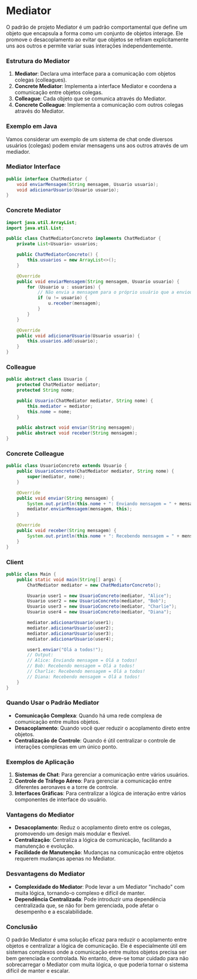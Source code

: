 # Mediator

O padrão de projeto Mediator é um padrão comportamental que define um objeto que encapsula a forma como um conjunto de objetos interage. Ele promove o desacoplamento ao evitar que objetos se refiram explicitamente uns aos outros e permite variar suas interações independentemente.

### Estrutura do Mediator

1. **Mediator**: Declara uma interface para a comunicação com objetos colegas (colleagues).
2. **Concrete Mediator**: Implementa a interface Mediator e coordena a comunicação entre objetos colegas.
3. **Colleague**: Cada objeto que se comunica através do Mediator.
4. **Concrete Colleague**: Implementa a comunicação com outros colegas através do Mediator.

### Exemplo em Java

Vamos considerar um exemplo de um sistema de chat onde diversos usuários (colegas) podem enviar mensagens uns aos outros através de um mediador.

### Mediator Interface

```java
public interface ChatMediator {
    void enviarMensagem(String mensagem, Usuario usuario);
    void adicionarUsuario(Usuario usuario);
}

```

### Concrete Mediator

```java
import java.util.ArrayList;
import java.util.List;

public class ChatMediatorConcreto implements ChatMediator {
    private List<Usuario> usuarios;

    public ChatMediatorConcreto() {
        this.usuarios = new ArrayList<>();
    }

    @Override
    public void enviarMensagem(String mensagem, Usuario usuario) {
        for (Usuario u : usuarios) {
            // Não envia a mensagem para o próprio usuário que a enviou
            if (u != usuario) {
                u.receber(mensagem);
            }
        }
    }

    @Override
    public void adicionarUsuario(Usuario usuario) {
        this.usuarios.add(usuario);
    }
}

```

### Colleague

```java
public abstract class Usuario {
    protected ChatMediator mediator;
    protected String nome;

    public Usuario(ChatMediator mediator, String nome) {
        this.mediator = mediator;
        this.nome = nome;
    }

    public abstract void enviar(String mensagem);
    public abstract void receber(String mensagem);
}

```

### Concrete Colleague

```java
public class UsuarioConcreto extends Usuario {
    public UsuarioConcreto(ChatMediator mediator, String nome) {
        super(mediator, nome);
    }

    @Override
    public void enviar(String mensagem) {
        System.out.println(this.nome + ": Enviando mensagem = " + mensagem);
        mediator.enviarMensagem(mensagem, this);
    }

    @Override
    public void receber(String mensagem) {
        System.out.println(this.nome + ": Recebendo mensagem = " + mensagem);
    }
}

```

### Client

```java
public class Main {
    public static void main(String[] args) {
        ChatMediator mediator = new ChatMediatorConcreto();

        Usuario user1 = new UsuarioConcreto(mediator, "Alice");
        Usuario user2 = new UsuarioConcreto(mediator, "Bob");
        Usuario user3 = new UsuarioConcreto(mediator, "Charlie");
        Usuario user4 = new UsuarioConcreto(mediator, "Diana");

        mediator.adicionarUsuario(user1);
        mediator.adicionarUsuario(user2);
        mediator.adicionarUsuario(user3);
        mediator.adicionarUsuario(user4);

        user1.enviar("Olá a todos!");
        // Output:
        // Alice: Enviando mensagem = Olá a todos!
        // Bob: Recebendo mensagem = Olá a todos!
        // Charlie: Recebendo mensagem = Olá a todos!
        // Diana: Recebendo mensagem = Olá a todos!
    }
}

```

### Quando Usar o Padrão Mediator

- **Comunicação Complexa**: Quando há uma rede complexa de comunicação entre muitos objetos.
- **Desacoplamento**: Quando você quer reduzir o acoplamento direto entre objetos.
- **Centralização de Controle**: Quando é útil centralizar o controle de interações complexas em um único ponto.

### Exemplos de Aplicação

1. **Sistemas de Chat**: Para gerenciar a comunicação entre vários usuários.
2. **Controle de Tráfego Aéreo**: Para gerenciar a comunicação entre diferentes aeronaves e a torre de controle.
3. **Interfaces Gráficas**: Para centralizar a lógica de interação entre vários componentes de interface do usuário.

### Vantagens do Mediator

- **Desacoplamento**: Reduz o acoplamento direto entre os colegas, promovendo um design mais modular e flexível.
- **Centralização**: Centraliza a lógica de comunicação, facilitando a manutenção e evolução.
- **Facilidade de Manutenção**: Mudanças na comunicação entre objetos requerem mudanças apenas no Mediator.

### Desvantagens do Mediator

- **Complexidade do Mediator**: Pode levar a um Mediator "inchado" com muita lógica, tornando-o complexo e difícil de manter.
- **Dependência Centralizada**: Pode introduzir uma dependência centralizada que, se não for bem gerenciada, pode afetar o desempenho e a escalabilidade.

### Conclusão

O padrão Mediator é uma solução eficaz para reduzir o acoplamento entre objetos e centralizar a lógica de comunicação. Ele é especialmente útil em sistemas complexos onde a comunicação entre muitos objetos precisa ser bem gerenciada e controlada. No entanto, deve-se tomar cuidado para não sobrecarregar o Mediator com muita lógica, o que poderia tornar o sistema difícil de manter e escalar.